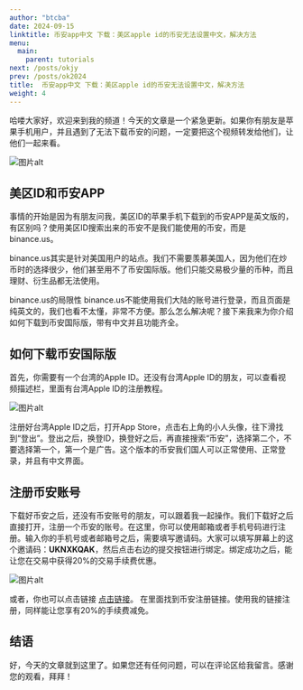 ```yaml
---
author: "btcba"
date: 2024-09-15
linktitle: 币安app中文 下载：美区apple id的币安无法设置中文，解决方法
menu:
  main:
    parent: tutorials
next: /posts/okjy
prev: /posts/ok2024
title:  币安app中文 下载：美区apple id的币安无法设置中文，解决方法
weight: 4
---
```




哈喽大家好，欢迎来到我的频道！今天的文章是一个紧急更新。如果你有朋友是苹果手机用户，并且遇到了无法下载币安的问题，一定要把这个视频转发给他们，让他们一起来看。

![图片alt](https://s21.ax1x.com/2024/09/18/pAKN8ud.png "图片title")

## 美区ID和币安APP
事情的开始是因为有朋友问我，美区ID的苹果手机下载到的币安APP是英文版的，有区别吗？使用美区ID搜索出来的币安不是我们能使用的币安，而是binance.us。

binance.us其实是针对美国用户的站点。我们不需要羡慕美国人，因为他们在炒币时的选择很少，他们甚至用不了币安国际版。他们只能交易极少量的币种，而且理财、衍生品都无法使用。

binance.us的局限性
binance.us不能使用我们大陆的账号进行登录，而且页面是纯英文的，我们也看不太懂，非常不方便。那么怎么解决呢？接下来我来为你介绍如何下载到币安国际版，带有中文并且功能齐全。

## 如何下载币安国际版
首先，你需要有一个台湾的Apple ID。还没有台湾Apple ID的朋友，可以查看视频描述栏，里面有台湾Apple ID的注册教程。

![图片alt](https://s21.ax1x.com/2024/09/18/pAKNGDA.png "图片title")

注册好台湾Apple ID之后，打开App Store，点击右上角的小人头像，往下滑找到“登出”。登出之后，换登ID，换登好之后，再直接搜索“币安”，选择第二个，不要选择第一个，第一个是广告。这个版本的币安我们国人可以正常使用、正常登录，并且有中文界面。

## 注册币安账号
下载好币安之后，还没有币安账号的朋友，可以跟着我一起操作。我们下载好之后直接打开，注册一个币安的账号。在这里，你可以使用邮箱或者手机号码进行注册。输入你的手机号或者邮箱号之后，需要填写邀请码。大家可以填写屏幕上的这个邀请码：**UKNXKQAK**，然后点击右边的提交按钮进行绑定。绑定成功之后，能让您在交易中获得20%的交易手续费优惠。

![图片alt](https://s21.ax1x.com/2024/09/18/pAKN1jH.png "图片title")


或者，你也可以点击链接 [点击链接](https://www.marketwebb.club/join?ref=UKNXKQAK)。 在里面找到币安注册链接。使用我的链接注册，同样能让您享有20%的手续费减免。

## 结语
好，今天的文章就到这里了。如果您还有任何问题，可以在评论区给我留言。感谢您的观看，拜拜！